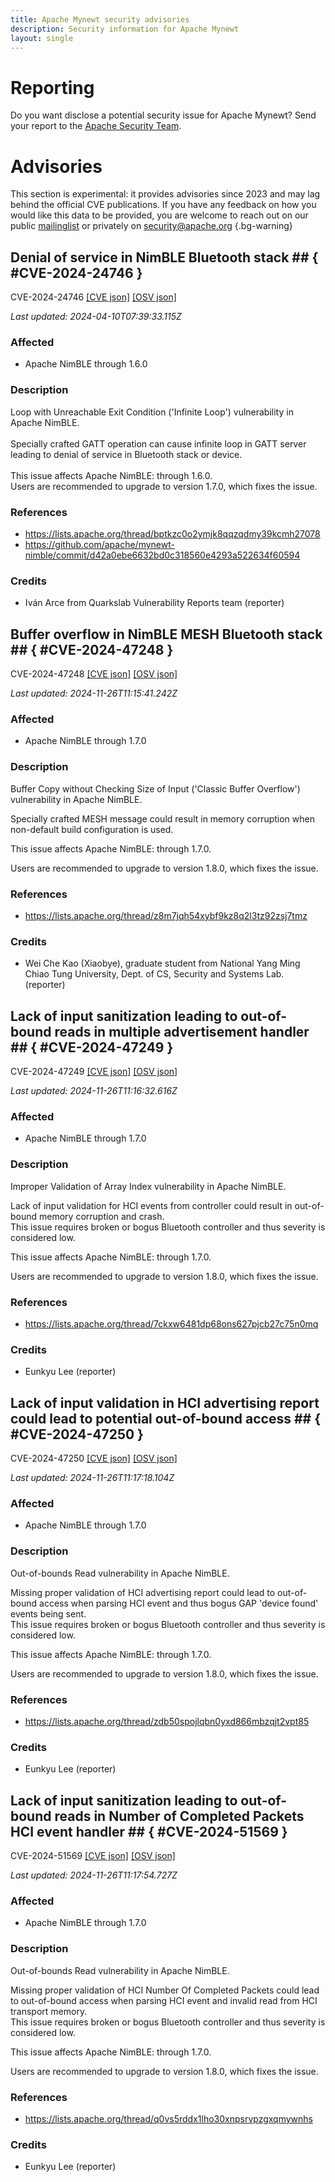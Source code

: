 ```yaml
---
title: Apache Mynewt security advisories
description: Security information for Apache Mynewt
layout: single
---
```


# Reporting

Do you want disclose a potential security issue for Apache Mynewt? Send your report to the [Apache Security Team](mailto:security@apache.org).

# Advisories

This section is experimental: it provides advisories since 2023 and may lag behind the official CVE publications. If you have any feedback on how you would like this data to be provided, you are welcome to reach out on our public [mailinglist](/mailinglist) or privately on [security@apache.org](mailto:security@apache.org)
{.bg-warning}

## Denial of service in NimBLE Bluetooth stack ## { #CVE-2024-24746 }

CVE-2024-24746 [\[CVE json\]](./CVE-2024-24746.cve.json) [\[OSV json\]](./CVE-2024-24746.osv.json)



_Last updated: 2024-04-10T07:39:33.115Z_

### Affected

* Apache NimBLE through 1.6.0


### Description

Loop with Unreachable Exit Condition ('Infinite Loop') vulnerability in Apache NimBLE.&nbsp;<br><br>Specially crafted GATT operation can cause infinite loop in GATT server leading to denial of service in Bluetooth stack or device.<br><br><span style="background-color: var(--wht);">This issue affects Apache NimBLE: through 1.6.0.<br></span><span style="background-color: var(--wht);">Users are recommended to upgrade to version 1.7.0, which fixes the issue.</span>

### References
* https://lists.apache.org/thread/bptkzc0o2ymjk8qqzqdmy39kcmh27078
* https://github.com/apache/mynewt-nimble/commit/d42a0ebe6632bd0c318560e4293a522634f60594


### Credits
* Iván Arce from Quarkslab Vulnerability Reports team (reporter)


## Buffer overflow in NimBLE MESH Bluetooth stack ## { #CVE-2024-47248 }

CVE-2024-47248 [\[CVE json\]](./CVE-2024-47248.cve.json) [\[OSV json\]](./CVE-2024-47248.osv.json)



_Last updated: 2024-11-26T11:15:41.242Z_

### Affected

* Apache NimBLE through 1.7.0


### Description

<p>Buffer Copy without Checking Size of Input ('Classic Buffer Overflow') vulnerability in Apache NimBLE.</p>Specially crafted MESH message could result in memory corruption when non-default build configuration is used.<br><p>This issue affects Apache NimBLE: through 1.7.0.</p><p>Users are recommended to upgrade to version 1.8.0, which fixes the issue.</p>

### References
* https://lists.apache.org/thread/z8m7jqh54xybf9kz8q2l3tz92zsj7tmz


### Credits
* Wei Che Kao (Xiaobye), graduate student from National Yang Ming Chiao Tung University, Dept. of CS, Security and Systems Lab. (reporter)


## Lack of input sanitization leading to out-of-bound reads in multiple advertisement handler ## { #CVE-2024-47249 }

CVE-2024-47249 [\[CVE json\]](./CVE-2024-47249.cve.json) [\[OSV json\]](./CVE-2024-47249.osv.json)



_Last updated: 2024-11-26T11:16:32.616Z_

### Affected

* Apache NimBLE through 1.7.0


### Description

<p>Improper Validation of Array Index vulnerability in Apache NimBLE.</p>Lack of input validation for HCI events from controller could result in out-of-bound memory corruption and crash.<br>This issue requires broken or bogus Bluetooth controller and thus severity is considered low.<br><p>This issue affects Apache NimBLE: through 1.7.0.</p><p>Users are recommended to upgrade to version 1.8.0, which fixes the issue.</p>

### References
* https://lists.apache.org/thread/7ckxw6481dp68ons627pjcb27c75n0mq


### Credits
* Eunkyu Lee (reporter)


## Lack of input validation in HCI advertising report could lead to potential out-of-bound access ## { #CVE-2024-47250 }

CVE-2024-47250 [\[CVE json\]](./CVE-2024-47250.cve.json) [\[OSV json\]](./CVE-2024-47250.osv.json)



_Last updated: 2024-11-26T11:17:18.104Z_

### Affected

* Apache NimBLE through 1.7.0


### Description

<p>Out-of-bounds Read vulnerability in Apache NimBLE.</p><span style="background-color: rgb(255, 255, 255);">Missing proper validation of HCI advertising report could lead to out-of-bound access when parsing HCI event and thus bogus G</span>AP 'device found' events being sent.<br>This issue requires broken or bogus Bluetooth controller and thus severity is considered low.<br><p>This issue affects Apache NimBLE: through 1.7.0.<br></p><p>Users are recommended to upgrade to version 1.8.0, which fixes the issue.</p>

### References
* https://lists.apache.org/thread/zdb50spojlqbn0yxd866mbzqjt2vpt85


### Credits
* Eunkyu Lee (reporter)


## Lack of input sanitization leading to out-of-bound reads in Number of Completed Packets HCI event handler ## { #CVE-2024-51569 }

CVE-2024-51569 [\[CVE json\]](./CVE-2024-51569.cve.json) [\[OSV json\]](./CVE-2024-51569.osv.json)



_Last updated: 2024-11-26T11:17:54.727Z_

### Affected

* Apache NimBLE through 1.7.0


### Description

<p></p><p>Out-of-bounds Read vulnerability in Apache NimBLE.</p><span style="background-color: rgb(255, 255, 255);">Missing proper validation of HCI Number Of Completed Packets could lead to out-of-bound access when parsing HCI event and invalid read from HCI transport memory.<br></span>This issue requires broken or bogus Bluetooth controller and thus severity is considered low.<br><p>This issue affects Apache NimBLE: through 1.7.0.<br></p><p>Users are recommended to upgrade to version 1.8.0, which fixes the issue.</p><p></p>

### References
* https://lists.apache.org/thread/q0vs5rddx1lho30xnpsrvpzgxqmywnhs


### Credits
* Eunkyu Lee (reporter)
